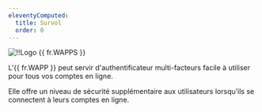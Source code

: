 ```yaml
---
eleventyComputed:
  title: Survol
  order: 0
---
```

![!!Logo {{ fr.WAPPS }} ](https://cdnweb.devolutions.net/images/projects/workspace/logos/workspace-color-shadow.svg)

L'{{ fr.WAPP }} peut servir d'authentificateur multi-facteurs facile à utiliser pour tous vos comptes en ligne.  

Elle offre un niveau de sécurité supplémentaire aux utilisateurs lorsqu’ils se connectent à leurs comptes en ligne.
